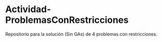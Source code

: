 # Actividad-ProblemasConRestricciones
Repositorio para la solución (Sin GAs) de 4 problemas con restricciones.
